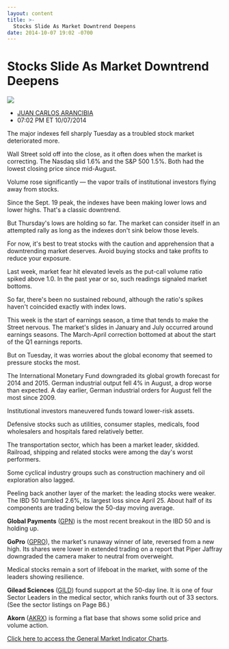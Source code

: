 ```yaml
---
layout: content
title: >-
  Stocks Slide As Market Downtrend Deepens
date: 2014-10-07 19:02 -0700
---
```



Stocks Slide As Market Downtrend Deepens
=========================================


![](https://www.investors.com/wp-content/uploads/ibd-migrated-images/MPv_141008_635482926366481230.png)

* [JUAN CARLOS ARANCIBIA](https://www.investors.com/author/arancibiaj/ "Posts by JUAN CARLOS ARANCIBIA")
* 07:02 PM ET 10/07/2014




The major indexes fell sharply Tuesday as a troubled stock market deteriorated more.


Wall Street sold off into the close, as it often does when the market is correcting. The Nasdaq slid 1.6% and the S&P 500 1.5%. Both had the lowest closing price since mid-August.


Volume rose significantly — the vapor trails of institutional investors flying away from stocks.


Since the Sept. 19 peak, the indexes have been making lower lows and lower highs. That's a classic downtrend.


But Thursday's lows are holding so far. The market can consider itself in an attempted rally as long as the indexes don't sink below those levels.


For now, it's best to treat stocks with the caution and apprehension that a downtrending market deserves. Avoid buying stocks and take profits to reduce your exposure.


Last week, market fear hit elevated levels as the put-call volume ratio spiked above 1.0. In the past year or so, such readings signaled market bottoms.


So far, there's been no sustained rebound, although the ratio's spikes haven't coincided exactly with index lows.


This week is the start of earnings season, a time that tends to make the Street nervous. The market's slides in January and July occurred around earnings seasons. The March-April correction bottomed at about the start of the Q1 earnings reports.


But on Tuesday, it was worries about the global economy that seemed to pressure stocks the most.


The International Monetary Fund downgraded its global growth forecast for 2014 and 2015. German industrial output fell 4% in August, a drop worse than expected. A day earlier, German industrial orders for August fell the most since 2009.


Institutional investors maneuvered funds toward lower-risk assets.


Defensive stocks such as utilities, consumer staples, medicals, food wholesalers and hospitals fared relatively better.


The transportation sector, which has been a market leader, skidded. Railroad, shipping and related stocks were among the day's worst performers.


Some cyclical industry groups such as construction machinery and oil exploration also lagged.


Peeling back another layer of the market: the leading stocks were weaker. The IBD 50 tumbled 2.6%, its largest loss since April 25. About half of its components are trading below the 50-day moving average.


**Global Payments** ([GPN](https://research.investors.com/quote.aspx?symbol=GPN)) is the most recent breakout in the IBD 50 and is holding up.


**GoPro** ([GPRO](https://research.investors.com/quote.aspx?symbol=GPRO)), the market's runaway winner of late, reversed from a new high. Its shares were lower in extended trading on a report that Piper Jaffray downgraded the camera maker to neutral from overweight.


Medical stocks remain a sort of lifeboat in the market, with some of the leaders showing resilience.


**Gilead Sciences** ([GILD](https://research.investors.com/quote.aspx?symbol=GILD)) found support at the 50-day line. It is one of four Sector Leaders in the medical sector, which ranks fourth out of 33 sectors. (See the sector listings on Page B6.)


**Akorn** ([AKRX](https://research.investors.com/quote.aspx?symbol=AKRX)) is forming a flat base that shows some solid price and volume action.


[Click here to access the General Market Indicator Charts](https://www.investors.com/pdf/GMI_100814.pdf).




